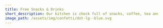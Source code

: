 ```yaml
---
title: Free Snacks & Drinks
short_description: Our kitchen is chock full of snacks, coffee, tea and more.
image_path: /assets/img/confetti/dot-lg--blue.svg
---
```

